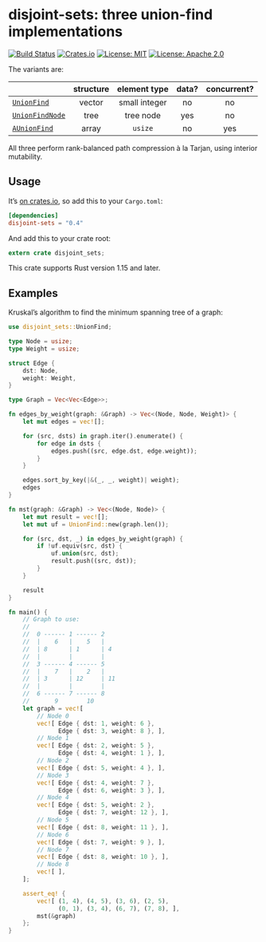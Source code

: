# disjoint-sets: three union-find implementations

[![Build Status](https://travis-ci.org/tov/disjoint-sets-rs.svg?branch=master)](https://travis-ci.org/tov/disjoint-sets-rs)
[![Crates.io](https://img.shields.io/crates/v/disjoint-sets.svg?maxAge=2592000)](https://crates.io/crates/disjoint-sets)
[![License: MIT](https://img.shields.io/badge/license-MIT-blue.svg)](LICENSE-MIT)
[![License: Apache 2.0](https://img.shields.io/badge/license-Apache_2.0-blue.svg)](LICENSE-APACHE)

The variants are:

|           | structure | element type | data? | concurrent? |
| :-------- | :-------: | :----------: | :---: | :---------: |
| [`UnionFind`](struct.UnionFind.html) | vector | small integer | no | no |
| [`UnionFindNode`](struct.UnionFindNode.html) | tree | tree node | yes | no |
| [`AUnionFind`](struct.AUnionFind.html) | array | `usize` | no | yes |

All three perform rank-balanced path compression à la Tarjan,
using interior mutability.


## Usage

It’s [on crates.io](https://crates.io/crates/disjoint-sets), so add
this to your `Cargo.toml`:

```toml
[dependencies]
disjoint-sets = "0.4"
```

And add this to your crate root:

```rust
extern crate disjoint_sets;
```

This crate supports Rust version 1.15 and later.

## Examples

Kruskal’s algorithm to find the minimum spanning tree of a graph:

```rust
use disjoint_sets::UnionFind;

type Node = usize;
type Weight = usize;

struct Edge {
    dst: Node,
    weight: Weight,
}

type Graph = Vec<Vec<Edge>>;

fn edges_by_weight(graph: &Graph) -> Vec<(Node, Node, Weight)> {
    let mut edges = vec![];

    for (src, dsts) in graph.iter().enumerate() {
        for edge in dsts {
            edges.push((src, edge.dst, edge.weight));
        }
    }

    edges.sort_by_key(|&(_, _, weight)| weight);
    edges
}

fn mst(graph: &Graph) -> Vec<(Node, Node)> {
    let mut result = vec![];
    let mut uf = UnionFind::new(graph.len());

    for (src, dst, _) in edges_by_weight(graph) {
        if !uf.equiv(src, dst) {
            uf.union(src, dst);
            result.push((src, dst));
        }
    }

    result
}

fn main() {
    // Graph to use:
    //
    //  0 ------ 1 ------ 2
    //  |    6   |    5   |
    //  | 8      | 1      | 4
    //  |        |        |
    //  3 ------ 4 ------ 5
    //  |    7   |    2   |
    //  | 3      | 12     | 11
    //  |        |        |
    //  6 ------ 7 ------ 8
    //       9        10
    let graph = vec![
        // Node 0
        vec![ Edge { dst: 1, weight: 6 },
              Edge { dst: 3, weight: 8 }, ],
        // Node 1
        vec![ Edge { dst: 2, weight: 5 },
              Edge { dst: 4, weight: 1 }, ],
        // Node 2
        vec![ Edge { dst: 5, weight: 4 }, ],
        // Node 3
        vec![ Edge { dst: 4, weight: 7 },
              Edge { dst: 6, weight: 3 }, ],
        // Node 4
        vec![ Edge { dst: 5, weight: 2 },
              Edge { dst: 7, weight: 12 }, ],
        // Node 5
        vec![ Edge { dst: 8, weight: 11 }, ],
        // Node 6
        vec![ Edge { dst: 7, weight: 9 }, ],
        // Node 7
        vec![ Edge { dst: 8, weight: 10 }, ],
        // Node 8
        vec![ ],
    ];

    assert_eq! {
        vec![ (1, 4), (4, 5), (3, 6), (2, 5),
              (0, 1), (3, 4), (6, 7), (7, 8), ],
        mst(&graph)
    };
}
```
